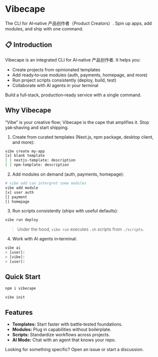 # Vibecape

The CLI for AI‑native 产品创作者（Product Creators）. Spin up apps, add modules, and ship with one command.

## 📋 Introduction

Vibecape is an integrated CLI for AI‑native 产品创作者. It helps you:
- Create projects from opinionated templates
- Add ready‑to‑use modules (auth, payments, homepage, and more)
- Run project scripts consistently (deploy, build, test)
- Collaborate with AI agents in your terminal

Build a full‑stack, production‑ready service with a single command.

## Why Vibecape

“Vibe” is your creative flow; Vibecape is the cape that amplifies it. Stop yak‑shaving and start shipping.

1. Create from curated templates (Next.js, npm package, desktop client, and more):

```bash
vibe create my-app
[x] blank template
[ ] nextjs-template: description
[ ] npm-template: description
```

2. Add modules on demand (auth, payments, homepage):

```bash
# vibe add can intergret some modules
vibe add module
[x] user auth
[] payment
[] homepage
```

3. Run scripts consistently (ships with useful defaults):

```bash
vibe run deploy
```

> Under the hood, `vibe run` executes `.sh` scripts from `./scripts`.

4. Work with AI agents in‑terminal:
```bash
vibe ai
> [user]: 
> [vibe]:
> [user]:
```

## Quick Start

```bash
npm i vibecape
```

```bash
vibe init
```

## Features

- **Templates:** Start faster with battle‑tested foundations.
- **Modules:** Plug in capabilities without boilerplate.
- **Scripts:** Standardize workflows across projects.
- **AI Mode:** Chat with an agent that knows your repo.

Looking for something specific? Open an issue or start a discussion.
